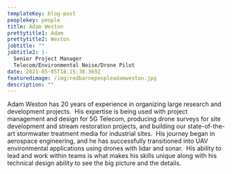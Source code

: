 ```yaml
---
templateKey: blog-post
peoplekey: people
title: Adam Weston
prettytitle1: Adam
prettytitle2: Weston
jobtitle: ""
jobtitle2: |-
  Senior Project Manager
  Telecom/Environmental Noise/Drone Pilot
date: 2021-05-05T18:15:38.369Z
featuredimage: /img/redbarnepeopleadamweston.jpg
description: ""
---
```

Adam Weston has 20 years of experience in organizing large research and development projects.  His expertise is being used with project management and design for 5G Telecom, producing drone surveys for site development and stream restoration projects, and building our state-of-the-art stormwater treatment media for industrial sites.  His journey began in aerospace engineering, and he has successfully transitioned into UAV environmental applications using drones with lidar and sonar.  His ability to lead and work within teams is what makes his skills unique along with his technical design ability to see the big picture and the details.